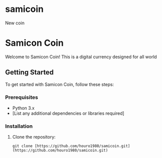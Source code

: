 # samicoin
New coin
# Samicon Coin

Welcome to Samicon Coin! This is a digital currency designed for all world

## Getting Started

To get started with Samicon Coin, follow these steps:

### Prerequisites
- Python 3.x
- [List any additional dependencies or libraries required]

### Installation

1. Clone the repository:
   ```shell
   git clone [https://github.com/houro1980/samicoin.git](https://github.com/houro1980/samicoin.git)
